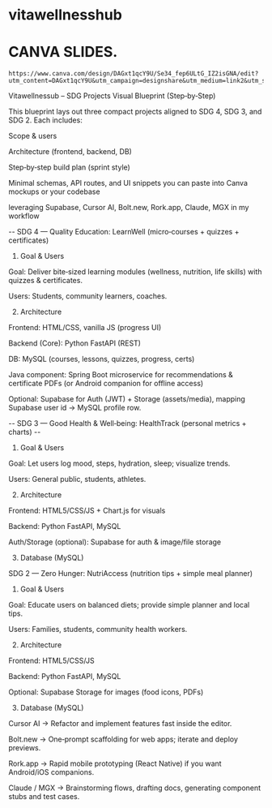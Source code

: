 # vitawellnesshub
# CANVA SLIDES.

    https://www.canva.com/design/DAGxt1qcY9U/Se34_fep6ULtG_IZ2isGNA/edit?utm_content=DAGxt1qcY9U&utm_campaign=designshare&utm_medium=link2&utm_source=sharebutton
Vitawellnessub – SDG Projects Visual Blueprint (Step‑by‑Step)

This blueprint lays out three compact projects aligned to SDG 4, SDG 3, and SDG 2. Each includes:

Scope & users

Architecture (frontend, backend, DB)

Step‑by‑step build plan (sprint style)

Minimal schemas, API routes, and UI snippets you can paste into Canva mockups or your codebase

leveraging Supabase, Cursor AI, Bolt.new, Rork.app, Claude, MGX in my workflow


-- SDG 4 — Quality Education: LearnWell (micro‑courses + quizzes + certificates)
1) Goal & Users

Goal: Deliver bite‑sized learning modules (wellness, nutrition, life skills) with quizzes & certificates.

Users: Students, community learners, coaches.

2) Architecture

Frontend: HTML/CSS, vanilla JS (progress UI)

Backend (Core): Python FastAPI (REST)

DB: MySQL (courses, lessons, quizzes, progress, certs)

Java component: Spring Boot microservice for recommendations & certificate PDFs (or Android companion for offline access)

Optional: Supabase for Auth (JWT) + Storage (assets/media), mapping Supabase user id → MySQL profile row.

-- SDG 3 — Good Health & Well‑being: HealthTrack (personal metrics + charts) --
1) Goal & Users

Goal: Let users log mood, steps, hydration, sleep; visualize trends.

Users: General public, students, athletes.

2) Architecture

Frontend: HTML5/CSS/JS + Chart.js for visuals

Backend: Python FastAPI, MySQL

Auth/Storage (optional): Supabase for auth & image/file storage

3) Database (MySQL)

SDG 2 — Zero Hunger: NutriAccess (nutrition tips + simple meal planner)
1) Goal & Users

Goal: Educate users on balanced diets; provide simple planner and local tips.

Users: Families, students, community health workers.

2) Architecture

Frontend: HTML5/CSS/JS

Backend: Python FastAPI, MySQL

Optional: Supabase Storage for images (food icons, PDFs)

3) Database (MySQL)


Cursor AI → Refactor and implement features fast inside the editor.

Bolt.new → One‑prompt scaffolding for web apps; iterate and deploy previews.

Rork.app → Rapid mobile prototyping (React Native) if you want Android/iOS companions.

Claude / MGX → Brainstorming flows, drafting docs, generating component stubs and test cases.
